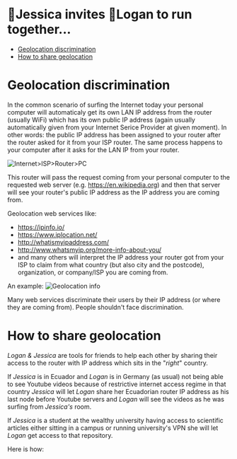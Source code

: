 :runner:Jessica invites :runner:Logan to run together...
========================================================


  * [Geolocation discrimination](#geolocation-discrimination)
  * [How to share geolocation](#how-to-share-geolocation)

Geolocation discrimination
==========================

In the common scenario of surfing the Internet today your personal computer will automaticaly get its own LAN IP address from the router (usually WiFi) which has its own public IP address (again usually automatically given from your Internet Serice Provider at given moment). In other words: the public IP address has been assigned to your router after the router asked for it from your ISP router. The same process happens to your computer after it asks for the LAN IP from your router.

![Internet>ISP>Router>PC](http://i.imgur.com/7VygiVE.png "Internet>ISP>Router>PC")

This router will pass the request coming from your personal computer to the requested web server (e.g. https://en.wikipedia.org) and then that server will see your router's public IP address as the IP address you are coming from.

Geolocation web services like:
 - https://ipinfo.io/
 - https://www.iplocation.net/
 - http://whatismyipaddress.com/
 - http://www.whatsmyip.org/more-info-about-you/ 
 - and many others
will interpret the IP address your router got from your ISP to claim from what country (but also city and the postcode), organization, or company/ISP you are coming from.

An example:
![Geolocation info](http://i.imgur.com/cCuIEeB.png "Geolocation info")

Many web services discriminate their users by their IP address (or where they are coming from). People shouldn't face discrimination.

How to share geolocation
========================

*Logan & Jessica* are tools for friends to help each other by sharing their access to the router with IP address which sits in the "*right*" country.

If *Jessica* is in Ecuador and *Logan* is in Germany (as usual) not being able to see Youtube videos because of restrictive internet access regime in that country *Jessica* will let *Logan* share her Ecuadorian router IP address as his last node before Youtube servers and *Logan* will see the videos as he was surfing from *Jessica's* room.

If *Jessica* is a student at the wealthy university having access to scientific articles either sitting in a campus or running university's VPN she will let *Logan* get access to that repository.

Here is how:


